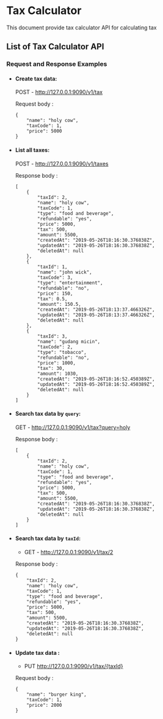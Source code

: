 # Tax Calculator

This document provide tax calculator API for calculating tax

## List of Tax Calculator API

### Request and Response Examples

* #### Create tax data:

    POST - http://127.0.0.1:9090/v1/tax
    
    Request body :
    
    ```
    {
        "name": "holy cow",
        "taxCode": 1,
        "price": 5000
    }
    ```

* #### List all taxes:

    POST - http://127.0.0.1:9090/v1/taxes

    Response body :
    ```
    [
        {
            "taxId": 2,
            "name": "holy cow",
            "taxCode": 1,
            "type": "food and beverage",
            "refundable": "yes",
            "price": 5000,
            "tax": 500,
            "amount": 5500,
            "createdAt": "2019-05-26T18:16:30.376838Z",
            "updatedAt": "2019-05-26T18:16:30.376838Z",
            "deletedAt": null
        },
        {
            "taxId": 1,
            "name": "john wick",
            "taxCode": 3,
            "type": "entertainment",
            "refundable": "no",
            "price": 150,
            "tax": 0.5,
            "amount": 150.5,
            "createdAt": "2019-05-26T18:13:37.466326Z",
            "updatedAt": "2019-05-26T18:13:37.466326Z",
            "deletedAt": null
        },
        {
            "taxId": 3,
            "name": "gudang micin",
            "taxCode": 2,
            "type": "tobacco",
            "refundable": "no",
            "price": 1000,
            "tax": 30,
            "amount": 1030,
            "createdAt": "2019-05-26T18:16:52.450389Z",
            "updatedAt": "2019-05-26T18:16:52.450389Z",
            "deletedAt": null
        }
    ]
    ```

* #### Search tax data by `query`:

    GET - http://127.0.0.1:9090/v1/tax?query=holy

    Response body :
    ```
    [
        {
            "taxId": 2,
            "name": "holy cow",
            "taxCode": 1,
            "type": "food and beverage",
            "refundable": "yes",
            "price": 5000,
            "tax": 500,
            "amount": 5500,
            "createdAt": "2019-05-26T18:16:30.376838Z",
            "updatedAt": "2019-05-26T18:16:30.376838Z",
            "deletedAt": null
        }
    ]
    ```

* #### Search tax data by `taxId`:

    * GET - http://127.0.0.1:9090/v1/tax/2

    Response body :
    ```
    {
        "taxId": 2,
        "name": "holy cow",
        "taxCode": 1,
        "type": "food and beverage",
        "refundable": "yes",
        "price": 5000,
        "tax": 500,
        "amount": 5500,
        "createdAt": "2019-05-26T18:16:30.376838Z",
        "updatedAt": "2019-05-26T18:16:30.376838Z",
        "deletedAt": null
    }
    ```

* #### Update tax data :

    * PUT http://127.0.0.1:9090/v1/tax/{taxId}

    Request body :
    ```
    {
        "name": "burger king",
        "taxCode": 1,
        "price": 2000
    }
    ```
